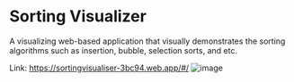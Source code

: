 # Sorting Visualizer

A visualizing web-based application that visually demonstrates the sorting algorithms such as insertion, bubble, selection sorts, and etc.

Link: https://sortingvisualiser-3bc94.web.app/#/
![image](https://github.com/joshuapocsidio/sorting_visualizer/assets/23231101/4ddf82b4-1ddf-4e95-8934-0982c35c00a8)
